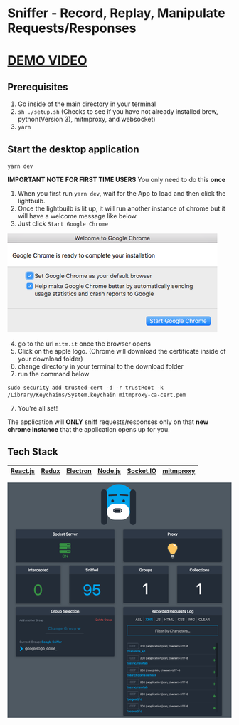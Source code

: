 # Sniffer - Record, Replay, Manipulate Requests/Responses

# [DEMO VIDEO](https://youtu.be/AAjCxyWW7j4)

## Prerequisites
1. Go inside of the main directory in your terminal
2. `sh ./setup.sh` (Checks to see if you have not already installed brew, python(Version 3), mitmproxy, and websocket)
3. `yarn`

## Start the desktop application

```
yarn dev
```

**IMPORTANT NOTE FOR FIRST TIME USERS**
You only need to do this **once**

1. When you first run `yarn dev`, wait for the App to load and then click the lightbulb.
2. Once the lightbuilb is lit up, it will run another instance of chrome but it will have a welcome message like below.
3. Just click `Start Google Chrome`


![chrome welcome message](./images/chromewelcome.png?raw=true "chromewelcome")


4. go to the url `mitm.it` once the browser opens
5. Click on the apple logo. (Chrome will download the certificate inside of your download folder)
6. change directory in your terminal to the download folder
7. run the command below
```
sudo security add-trusted-cert -d -r trustRoot -k /Library/Keychains/System.keychain mitmproxy-ca-cert.pem
```
7. You're all set!


The application will **ONLY** sniff requests/responses only on that **new chrome instance** that the application opens up for you.


## Tech Stack
[React.js](https://reactjs.org/)|[Redux](https://redux.js.org/)|[Electron](https://electronjs.org/)|[Node.js](https://nodejs.org)|[Socket.IO](https://socket.io/)|[mitmproxy](https://mitmproxy.org/)|
------------- | ------------- | -------------| ------------- | ------------- | ------------- |

![Alt text](./images/sniffer-full-screen.png?raw=true "SnifferPic")
